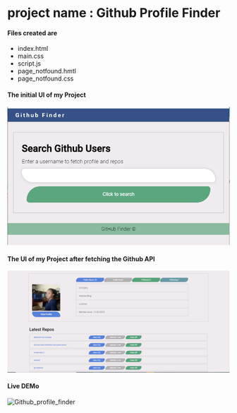 # project name : Github Profile Finder
#### Files created are
* index.html
* main.css
* script.js
* page_notfound.hmtl
* page_notfound.css

#### The initial UI of my Project
![the initial UI of Git_profile_finder](/images/github_profile_finder.PNG)

#### The UI of my Project after fetching the Github API
![the  UI of Git_profile_finder after API fetch](/images/final_ui.PNG)


#### Live DEMo
![Github_profile_finder]( https://eligifty-coder.github.io/github_profile_finder/)


